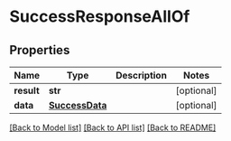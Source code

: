 # SuccessResponseAllOf

## Properties
Name | Type | Description | Notes
------------ | ------------- | ------------- | -------------
**result** | **str** |  | [optional] 
**data** | [**SuccessData**](SuccessData.md) |  | [optional] 

[[Back to Model list]](../README.md#documentation-for-models) [[Back to API list]](../README.md#documentation-for-api-endpoints) [[Back to README]](../README.md)


